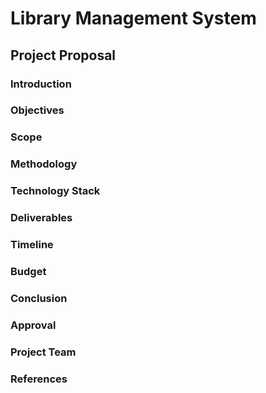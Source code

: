 # Library Management System

## Project Proposal

### Introduction

### Objectives

### Scope

### Methodology

### Technology Stack

### Deliverables

### Timeline

### Budget

### Conclusion

### Approval

### Project Team

### References
